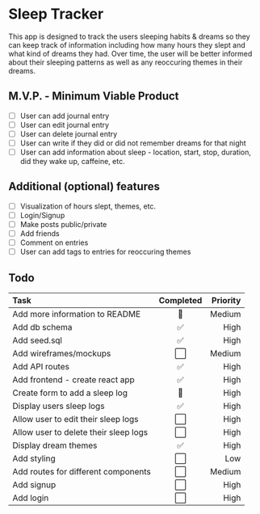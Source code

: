 # Sleep Tracker

This app is designed to track the users sleeping habits & dreams so they can keep track of information including how many hours they slept and what kind of dreams they had. Over time, the user will be better informed about their sleeping patterns as well as any reoccuring themes in their dreams.

## M.V.P. - Minimum Viable Product

- [ ] User can add journal entry
- [ ] User can edit journal entry
- [ ] User can delete journal entry
- [ ] User can write if they did or did not remember dreams for that night
- [ ] User can add information about sleep - location, start, stop, duration, did they wake up, caffeine, etc.

## Additional (optional) features

- [ ] Visualization of hours slept, themes, etc.
- [ ] Login/Signup
- [ ] Make posts public/private
- [ ] Add friends
- [ ] Comment on entries
- [ ] User can add tags to entries for reoccuring themes

## Todo

| Task                                  | Completed | Priority |
| :------------------------------------ | :-------: | -------: |
| Add more information to README        |    🚧     |   Medium |
| Add db schema                         |    ✅     |     High |
| Add seed.sql                          |    ✅     |     High |
| Add wireframes/mockups                |    ⬜️    |   Medium |
| Add API routes                        |    ✅     |     High |
| Add frontend - create react app       |    ✅     |     High |
| Create form to add a sleep log        |    🚧     |     High |
| Display users sleep logs              |    ✅     |     High |
| Allow user to edit their sleep logs   |    ⬜️    |     High |
| Allow user to delete their sleep logs |    ⬜️    |     High |
| Display dream themes                  |    ✅     |     High |
| Add styling                           |    ⬜️    |      Low |
| Add routes for different components   |    ⬜️    |   Medium |
| Add signup                            |    ⬜️    |     High |
| Add login                             |    ⬜️    |     High |
